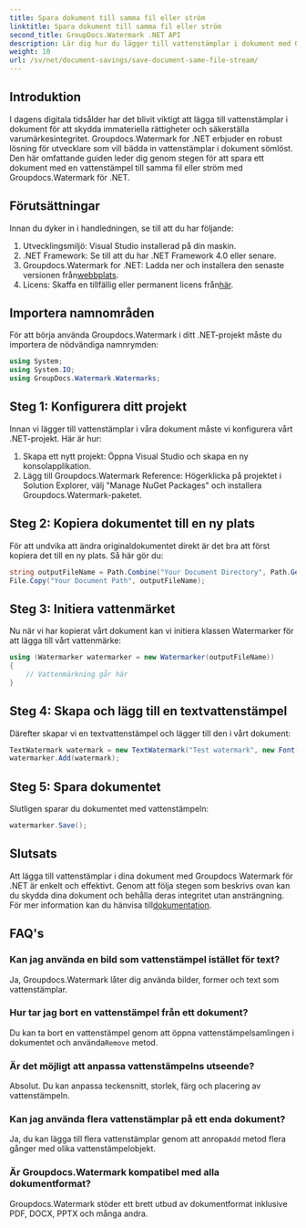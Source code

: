 ```yaml
---
title: Spara dokument till samma fil eller ström
linktitle: Spara dokument till samma fil eller ström
second_title: GroupDocs.Watermark .NET API
description: Lär dig hur du lägger till vattenstämplar i dokument med Groupdocs.Watermark for .NET. Den här guiden ger instruktioner för att säkerställa dokumentskydd och integritet.
weight: 10
url: /sv/net/document-savings/save-document-same-file-stream/
---
```

## Introduktion
I dagens digitala tidsålder har det blivit viktigt att lägga till vattenstämplar i dokument för att skydda immateriella rättigheter och säkerställa varumärkesintegritet. Groupdocs.Watermark for .NET erbjuder en robust lösning för utvecklare som vill bädda in vattenstämplar i dokument sömlöst. Den här omfattande guiden leder dig genom stegen för att spara ett dokument med en vattenstämpel till samma fil eller ström med Groupdocs.Watermark för .NET.
## Förutsättningar
Innan du dyker in i handledningen, se till att du har följande:
1. Utvecklingsmiljö: Visual Studio installerad på din maskin.
2. .NET Framework: Se till att du har .NET Framework 4.0 eller senare.
3.  Groupdocs.Watermark for .NET: Ladda ner och installera den senaste versionen från[webbplats](https://releases.groupdocs.com/Watermark/net/).
4.  Licens: Skaffa en tillfällig eller permanent licens från[här](https://purchase.groupdocs.com/temporary-license/).
## Importera namnområden
För att börja använda Groupdocs.Watermark i ditt .NET-projekt måste du importera de nödvändiga namnrymden:
```csharp
using System;
using System.IO;
using GroupDocs.Watermark.Watermarks;
```
## Steg 1: Konfigurera ditt projekt
Innan vi lägger till vattenstämplar i våra dokument måste vi konfigurera vårt .NET-projekt. Här är hur:
1. Skapa ett nytt projekt: Öppna Visual Studio och skapa en ny konsolapplikation.
2. Lägg till Groupdocs.Watermark Reference: Högerklicka på projektet i Solution Explorer, välj "Manage NuGet Packages" och installera Groupdocs.Watermark-paketet.
## Steg 2: Kopiera dokumentet till en ny plats
För att undvika att ändra originaldokumentet direkt är det bra att först kopiera det till en ny plats. Så här gör du:
```csharp
string outputFileName = Path.Combine("Your Document Directory", Path.GetFileName("Your Document Path"));
File.Copy("Your Document Path", outputFileName);
```
## Steg 3: Initiera vattenmärket
Nu när vi har kopierat vårt dokument kan vi initiera klassen Watermarker för att lägga till vårt vattenmärke:
```csharp
using (Watermarker watermarker = new Watermarker(outputFileName))
{
    // Vattenmärkning går här
}
```
## Steg 4: Skapa och lägg till en textvattenstämpel
Därefter skapar vi en textvattenstämpel och lägger till den i vårt dokument:
```csharp
TextWatermark watermark = new TextWatermark("Test watermark", new Font("Arial", 12));
watermarker.Add(watermark);
```
## Steg 5: Spara dokumentet
Slutligen sparar du dokumentet med vattenstämpeln:
```csharp
watermarker.Save();
```
## Slutsats
Att lägga till vattenstämplar i dina dokument med Groupdocs Watermark för .NET är enkelt och effektivt. Genom att följa stegen som beskrivs ovan kan du skydda dina dokument och behålla deras integritet utan ansträngning. För mer information kan du hänvisa till[dokumentation](https://tutorials.groupdocs.com/Watermark/net/).
## FAQ's
### Kan jag använda en bild som vattenstämpel istället för text?
Ja, Groupdocs.Watermark låter dig använda bilder, former och text som vattenstämplar.
### Hur tar jag bort en vattenstämpel från ett dokument?
 Du kan ta bort en vattenstämpel genom att öppna vattenstämpelsamlingen i dokumentet och använda`Remove` metod.
### Är det möjligt att anpassa vattenstämpelns utseende?
Absolut. Du kan anpassa teckensnitt, storlek, färg och placering av vattenstämpeln.
### Kan jag använda flera vattenstämplar på ett enda dokument?
 Ja, du kan lägga till flera vattenstämplar genom att anropa`Add` metod flera gånger med olika vattenstämpelobjekt.
### Är Groupdocs.Watermark kompatibel med alla dokumentformat?
Groupdocs.Watermark stöder ett brett utbud av dokumentformat inklusive PDF, DOCX, PPTX och många andra.